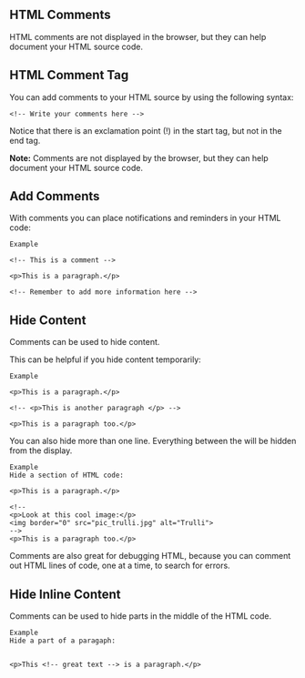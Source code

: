 HTML Comments
---



HTML comments are not displayed in the browser, but they can help document your HTML source code.



HTML Comment Tag
---
You can add comments to your HTML source by using the following syntax:

    <!-- Write your comments here -->

Notice that there is an exclamation point (!) in the start tag, but not in the end tag.

**Note:** Comments are not displayed by the browser, but they can help document your HTML source code.






Add Comments
---
With comments you can place notifications and reminders in your HTML code:

    Example
    
    <!-- This is a comment -->
    
    <p>This is a paragraph.</p>
    
    <!-- Remember to add more information here -->





Hide Content
---
Comments can be used to hide content.

This can be helpful if you hide content temporarily:

    Example
    
    <p>This is a paragraph.</p>
    
    <!-- <p>This is another paragraph </p> -->
    
    <p>This is a paragraph too.</p>

You can also hide more than one line. Everything between the <!-- and the --> will be hidden from the display.

    Example
    Hide a section of HTML code:
    
    <p>This is a paragraph.</p>
    
    <!--
    <p>Look at this cool image:</p>
    <img border="0" src="pic_trulli.jpg" alt="Trulli">
    -->
    <p>This is a paragraph too.</p>

Comments are also great for debugging HTML, because you can comment out HTML lines of code, one at a time, to search for errors.






Hide Inline Content
---
Comments can be used to hide parts in the middle of the HTML code.

    Example
    Hide a part of a paragaph:
    
   
    <p>This <!-- great text --> is a paragraph.</p>
